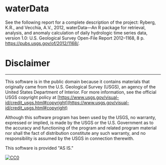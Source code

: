 # waterData

See the following report for a complete description of the project: Ryberg, K.R., and Vecchia, A.V., 2012, waterData—An R package for retrieval, analysis, and anomaly calculation of daily hydrologic time series data, version 1.0: U.S. Geological Survey Open-File Report 2012–1168, 8 p. https://pubs.usgs.gov/of/2012/1168/.


# Disclaimer
----------
This software is in the public domain because it contains materials that originally came from the U.S. Geological Survey (USGS), an agency of the United States Department of Interior. For more information, see the official USGS copyright policy at [https://www.usgs.gov/visual-id/credit_usgs.html#copyright](https://www.usgs.gov/visual-id/credit_usgs.html#copyright)

Although this software program has been used by the USGS, no warranty, expressed or implied, is made by the USGS or the U.S. Government as to the accuracy and functioning of the program and related program material nor shall the fact of distribution constitute any such warranty, and no responsibility is assumed by the USGS in connection therewith.

This software is provided "AS IS."

 [
   ![CC0](http://i.creativecommons.org/p/zero/1.0/88x31.png)
 ](http://creativecommons.org/publicdomain/zero/1.0/)
